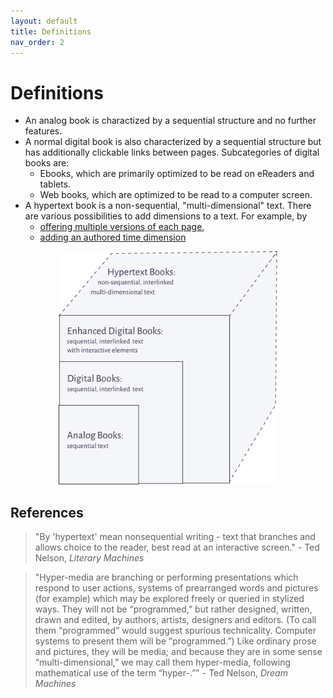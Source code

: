 ```yaml
---
layout: default
title: Definitions
nav_order: 2
---
```


#  Definitions

* An analog book is charactized by a sequential structure and no further features.
* A normal digital book is also characterized by a sequential structure but has additionally clickable links between pages. Subcategories of digital books are:
  * Ebooks, which are primarily optimized to be read on eReaders and tablets.
  * Web books, which are optimized to be read to a computer screen.
* A hypertext book is a non-sequential, "multi-dimensional" text. There are various possibilities to add dimensions to a text. For example, by
  * [offering multiple versions of each page](/docs/features/perspectives/),
  * [adding an authored time dimension](/docs/features/time/) 

<p  style="font-size:12px;text-align:center;">
  <img alt="img-name" src="/assets/images/hyperbook4.svg" width="350">
</p>



## References

>"By 'hypertext' mean nonsequential writing - text that branches and allows choice to the reader, best read at an interactive screen." - Ted Nelson, *Literary Machines*

>"Hyper-media are branching or performing presentations which respond to user actions, systems of prearranged words and pictures (for example) which may be explored freely or queried in stylized ways. They will not be “programmed,” but rather designed, written, drawn and edited, by authors, artists, designers and editors. (To call them “programmed” would suggest spurious technicality. Computer systems to present them will be “programmed.”) Like ordinary prose and pictures, they will be media; and because they are in some sense “multi-dimensional,” we may call them hyper-media, following mathematical use of the term “hyper-.”" - Ted Nelson, *Dream Machines*
